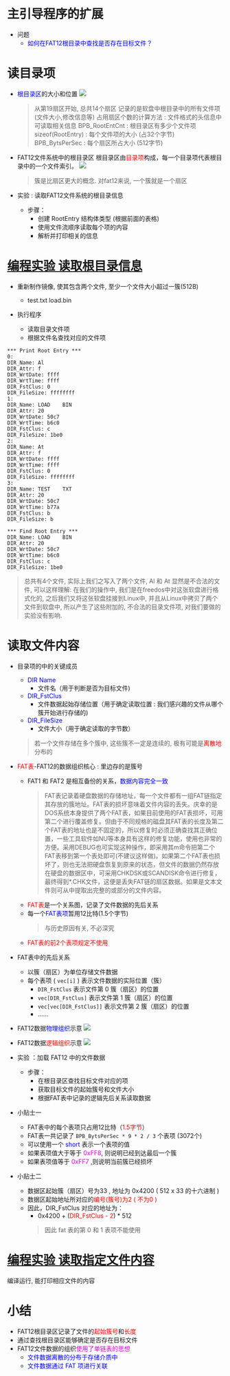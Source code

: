 # 主引导程序的扩展
- 问题
    - <font color=blue>如何在FAT12根目录中查找是否存在目标文件？</font>

# 读目录项
- <font color=blue>根目录区</font>的大小和位置
    ![](_v_images_005/1.png)
    > 从第19扇区开始, 总共14个扇区
    > 记录的是软盘中根目录中的所有文件项(文件大小,修改信息等)
    > 占用扇区个数的计算方法 : 文件格式的头信息中可读取相关信息
    > BPB_RootEntCnt : 根目录区有多少个文件项
    > sizeof(RootEntry) : 每个文件项的大小 (占32个字节)
    > BPB_BytsPerSec : 每个扇区所占大小 (512字节)
- FAT12文件系统中的根目录区
    根目录区由<font color=red>目录项</font>构成，每一个目录项代表根目录中的一个文件索引。
    ![](_v_images_005/2.png)
    > 簇是比扇区更大的概念. 对fat12来说, 一个簇就是一个扇区

- 实验 : 读取FAT12文件系统的根目录信息
    - 步骤：
        - 创建 RootEntry 结构体类型 (根据前面的表格)
        - 使用文件流顺序读取每个项的内容
        - 解析并打印相关的信息

# [<u>编程实验 读取根目录信息</u>](code/005_master_boot_extend_2)
- 重新制作镜像, 使其包含两个文件, 至少一个文件大小超过一簇(512B)
    - test.txt load.bin

- 执行程序
    - 读取目录文件项
    - 根据文件名查找对应的文件项

```
*** Print Root Entry ***
0:
DIR_Name: Al
DIR_Attr: f
DIR_WrtDate: ffff
DIR_WrtTime: ffff
DIR_FstClus: 0
DIR_FileSize: ffffffff
1:
DIR_Name: LOAD    BIN
DIR_Attr: 20
DIR_WrtDate: 50c7
DIR_WrtTime: b6c0
DIR_FstClus: c
DIR_FileSize: 1be0
2:
DIR_Name: At
DIR_Attr: f
DIR_WrtDate: ffff
DIR_WrtTime: ffff
DIR_FstClus: 0
DIR_FileSize: ffffffff
3:
DIR_Name: TEST    TXT
DIR_Attr: 20
DIR_WrtDate: 50c7
DIR_WrtTime: b77a
DIR_FstClus: b
DIR_FileSize: b

*** Find Root Entry ***
DIR_Name: LOAD    BIN
DIR_Attr: 20
DIR_WrtDate: 50c7
DIR_WrtTime: b6c0
DIR_FstClus: c
DIR_FileSize: 1be0
```
> 总共有4个文件, 实际上我们之写入了两个文件, Al 和 At 显然是不合法的文件, 可以这样理解: 在我们的操作中, 我们是在freedos中对这张软盘进行格式化的, 之后我们又将这张软盘挂接到Linux中, 并且从Linux中拷贝了两个文件到软盘中, 所以产生了这些附加的, 不合法的目录文件项, 对我们要做的实验没有影响.

# 读取文件内容
- 目录项的中的关键成员
    - <font color=blue>DIR Name</font>
        - 文件名（用于判断是否为目标文件)
    - <font color=blue>DIR_FstClus</font>
        - 文件数据起始存储位置（用于确定读取位置 : 我们感兴趣的文件从哪个簇开始进行存储的)
    - <font color=blue>DIR_FileSize</font>
        - 文件大小（用于确定读取的字节数）
    > 若一个文件存储在多个簇中, 这些簇不一定是连续的, 极有可能是<font color=red>离散地</font>分布的

-  <font color=red>FAT表</font>-FAT12的数据组织核心 : 里边存的是簇号
    - FAT1 和 FAT2 是相互备份的关系，<font color=blue>数据内容完全一致</font>
        > FAT表记录着硬盘数据的存储地址，每一个文件都有一组FAT链指定其存放的簇地址。FAT表的损坏意味着文件内容的丢失。庆幸的是DOS系统本身提供了两个FAT表，如果目前使用的FAT表损坏，可用第二个进行覆盖修复。但由于不同规格的磁盘其FAT表的长度及第二个FAT表的地址也是不固定的，所以修复时必须正确查找其正确位置，一些工具软件如NU等本身具有这样的修复功能，使用也非常的方便。采用DEBUG也可实现这种操作，即采用其m命令把第二个 FAT表移到第一个表处即可(不建议这样做)。如果第二个FAT表也损坏了，则也无法把硬盘恢复到原来的状态，但文件的数据仍然存放在硬盘的数据区中，可采用CHKDSK或SCANDISK命令进行修复，最终得到*.CHK文件，这便是丢失FAT链的扇区数据。如果是文本文件则可从中提取出完整的或部分的文件内容。
    - <font color=red>FAT表</font>是一个关系图，记录了文件数据的先后关系
    - 每一个<font color=blue>FAT表项</font>暂用12比特(1.5个字节)
        > 与历史原因有关, 不必深究
    - <font color=red>FAT表的前2个表项规定不使用</font>

- FAT表中的先后关系
    - 以簇（扇区）为单位存储文件数据
    - 每个表项 ( `vec[i]` ) 表示文件数据的实际位置（簇）
        - `DIR_FstClus` 表示文件第 0 簇（扇区）的位置
        - `vec[DIR_FstClus]` 表示文件第 1 簇（扇区）的位置
        - `vec[vec[DIR_FstClus]]` 表示文件第 2 簇（扇区）的位置
        - ......

- FAT12数据<font color=blue>物理组织</font>示意
    ![](_v_images_005/3.png)

- FAT12数据<font color=red>逻辑组织</font>示意
    ![](_v_images_005/4.png)


- 实验 ：加载 FAT12 中的文件数据
    - 步骤：
        - 在根目录区查找目标文件对应的项
        - 获取目标文件的起始簇号和文件大小
        - 根据FAT表中记录的逻辑先后关系读取数据

- 小贴士一
    - FAT表中的每个表项只占用12比特（<font color=red>1.5字节</font>）
    - FAT表一共记录了 `BPB_BytsPerSec * 9 * 2 / 3` 个表项 (3072个)
    - 可以使用一个 <font color=blue>short</font> 表示一个表项的值
    - 如果表项值大于等于 <font color=#d0d>0xFF8</font>, 则说明已经到达最后一个簇
    - 如果表项值等于 <font color=#d0d>0xFF7</font> ,则说明当前簇已经损坏

- 小贴士二
    - 数据区起始簇（扇区）号为33 , 地址为 0x4200 ( 512 x 33 的十六进制 )
    - 数据区起始地址所对应的<font color=red>编号(簇号)为2 ( 不为0 )</font>
    - 因此，DIR_FstClus 对应的地址为：
        - 0x4200 + (<font color=red>DIR_FstClus - 2</font>) * 512
        > 因此 fat 表的第 0 和 1 表项不能使用

# [<u>编程实验 读取指定文件内容</u>](code/005_master_boot_extend_2)
编译运行, 能打印相应文件的内容

# 小结
- FAT12根目录区记录了文件的<font color=red>起始簇号</font>和<font color=red>长度</font>
- 通过查找根目录区能够确定是否存在目标文件
- FAT12文件数据的组织<font color=#d0d>使用了单链表的思想</font>
    - <font color=blue>文件数据离散的分布于存储介质中</font>
    - <font color=blue>文件数据通过 FAT 项进行关联</font>
